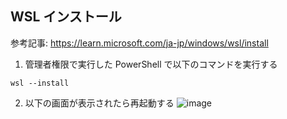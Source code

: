## WSL インストール
参考記事: https://learn.microsoft.com/ja-jp/windows/wsl/install

1. 管理者権限で実行した PowerShell で以下のコマンドを実行する
```
wsl --install
```

2. 以下の画面が表示されたら再起動する
![image](https://github.com/user-attachments/assets/928671db-6913-45e5-9a8e-cdcc228a1eac)



